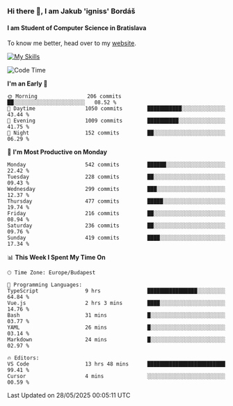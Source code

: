 ### Hi there 👋, I am Jakub 'igniss' Bordáš

#### I am Student of Computer Science in Bratislava
To know me better, head over to my [website](https://bordas.sk).

[![My Skills](https://skillicons.dev/icons?i=js,typescript,html,css,figma,svelte,vue,next,postgresql,nest,express,nodejs)](https://bordas.sk)


<!--START_SECTION:waka-->
![Code Time](http://img.shields.io/badge/Code%20Time-1%2C915%20hrs%2036%20mins-blue)

**I'm an Early 🐤** 

```text
🌞 Morning                206 commits         ██░░░░░░░░░░░░░░░░░░░░░░░   08.52 % 
🌆 Daytime                1050 commits        ███████████░░░░░░░░░░░░░░   43.44 % 
🌃 Evening                1009 commits        ██████████░░░░░░░░░░░░░░░   41.75 % 
🌙 Night                  152 commits         ██░░░░░░░░░░░░░░░░░░░░░░░   06.29 % 
```
📅 **I'm Most Productive on Monday** 

```text
Monday                   542 commits         ██████░░░░░░░░░░░░░░░░░░░   22.42 % 
Tuesday                  228 commits         ██░░░░░░░░░░░░░░░░░░░░░░░   09.43 % 
Wednesday                299 commits         ███░░░░░░░░░░░░░░░░░░░░░░   12.37 % 
Thursday                 477 commits         █████░░░░░░░░░░░░░░░░░░░░   19.74 % 
Friday                   216 commits         ██░░░░░░░░░░░░░░░░░░░░░░░   08.94 % 
Saturday                 236 commits         ██░░░░░░░░░░░░░░░░░░░░░░░   09.76 % 
Sunday                   419 commits         ████░░░░░░░░░░░░░░░░░░░░░   17.34 % 
```


📊 **This Week I Spent My Time On** 

```text
🕑︎ Time Zone: Europe/Budapest

💬 Programming Languages: 
TypeScript               9 hrs               ████████████████░░░░░░░░░   64.84 % 
Vue.js                   2 hrs 3 mins        ████░░░░░░░░░░░░░░░░░░░░░   14.76 % 
Bash                     31 mins             █░░░░░░░░░░░░░░░░░░░░░░░░   03.77 % 
YAML                     26 mins             █░░░░░░░░░░░░░░░░░░░░░░░░   03.14 % 
Markdown                 24 mins             █░░░░░░░░░░░░░░░░░░░░░░░░   02.97 % 

🔥 Editors: 
VS Code                  13 hrs 48 mins      █████████████████████████   99.41 % 
Cursor                   4 mins              ░░░░░░░░░░░░░░░░░░░░░░░░░   00.59 % 
```


 Last Updated on 28/05/2025 00:05:11 UTC
<!--END_SECTION:waka-->
